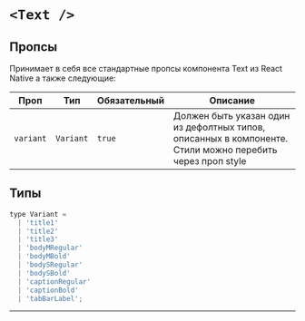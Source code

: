 # `<Text />`

## Пропсы

Принимает в себя все стандартные пропсы компонента Text из React Native а также следующие:

| Проп      | Тип       | Обязательный | Описание                                                                                                  |
| --------- | --------- | ------------ | --------------------------------------------------------------------------------------------------------- |
| `variant` | `Variant` | `true`       | Должен быть указан один из дефолтных типов, описанных в компоненте. Стили можно перебить через проп style |

## Типы

```js
type Variant =
  | 'title1'
  | 'title2'
  | 'title3'
  | 'bodyMRegular'
  | 'bodyMBold'
  | 'bodySRegular'
  | 'bodySBold'
  | 'captionRegular'
  | 'captionBold'
  | 'tabBarLabel';
```

---
